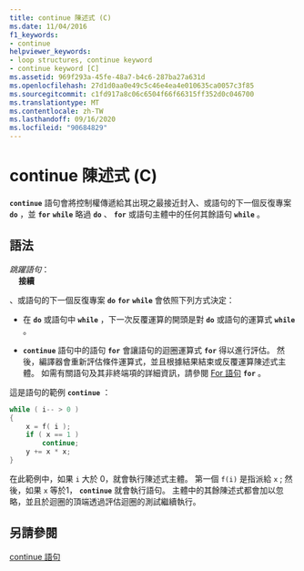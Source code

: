```yaml
---
title: continue 陳述式 (C)
ms.date: 11/04/2016
f1_keywords:
- continue
helpviewer_keywords:
- loop structures, continue keyword
- continue keyword [C]
ms.assetid: 969f293a-45fe-48a7-b4c6-287ba27a631d
ms.openlocfilehash: 27d1d0aa0e49c5c46e4ea4e010635ca0057c3f85
ms.sourcegitcommit: c1fd917a8c06c6504f66f66315ff352d0c046700
ms.translationtype: MT
ms.contentlocale: zh-TW
ms.lasthandoff: 09/16/2020
ms.locfileid: "90684829"
---
```

# <a name="continue-statement-c"></a>continue 陳述式 (C)

**`continue`** 語句會將控制權傳遞給其出現之最接近封入、或語句的下一個反復專案 **`do`** ，並 **`for`** **`while`** 略過 **`do`** 、 **`for`** 或語句主體中的任何其餘語句 **`while`** 。

## <a name="syntax"></a>語法

*跳躍語句*：<br/>
&nbsp;&nbsp;&nbsp;&nbsp;**接續**

、或語句的下一個反復專案 **`do`** **`for`** **`while`** 會依照下列方式決定：

- 在 **`do`** 或語句中 **`while`** ，下一次反覆運算的開頭是對 **`do`** 或語句的運算式 **`while`** 。

- **`continue`** 語句中的語句 **`for`** 會讓語句的迴圈運算式 **`for`** 得以進行評估。 然後，編譯器會重新評估條件運算式，並且根據結果結束或反覆運算陳述式主體。 如需有關語句及其非終端項的詳細資訊，請參閱 [For 語句](../c-language/for-statement-c.md) **`for`** 。

這是語句的範例 **`continue`** ：

```C
while ( i-- > 0 )
{
    x = f( i );
    if ( x == 1 )
        continue;
    y += x * x;
}
```

在此範例中，如果 `i` 大於 0，就會執行陳述式主體。 第一個 `f(i)` 是指派給 `x` ; 然後，如果 `x` 等於1， **`continue`** 就會執行語句。 主體中的其餘陳述式都會加以忽略，並且於迴圈的頂端透過評估迴圈的測試繼續執行。

## <a name="see-also"></a>另請參閱

[continue 語句](../cpp/continue-statement-cpp.md)
